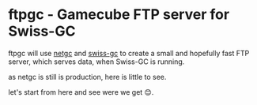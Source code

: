 # ftpgc - Gamecube FTP server for Swiss-GC

ftpgc will use [netgc](https://github.com/ronny332/netgc) and [swiss-gc](https://github.com/emukidid/swiss-gc) to create a small and hopefully fast FTP server, which serves data, when Swiss-GC is running.

as netgc is still is production, here is little to see.

let's start from here and see were we get :blush:.
